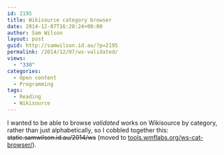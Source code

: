 ```yaml
---
id: 2195
title: Wikisource category browser
date: 2014-12-07T16:20:24+00:00
author: Sam Wilson
layout: post
guid: http://samwilson.id.au/?p=2195
permalink: /2014/12/07/ws-validated/
views:
  - "330"
categories:
  - Open content
  - Programming
tags:
  - Reading
  - Wikisource
---
```

I wanted to be able to browse _validated_ works on Wikisource by category, rather than just alphabetically, so I cobbled together this: <del>static.samwilson.id.au/2014/ws</del> (moved to [tools.wmflabs.org/ws-cat-browser/](https://tools.wmflabs.org/ws-cat-browser/)).
